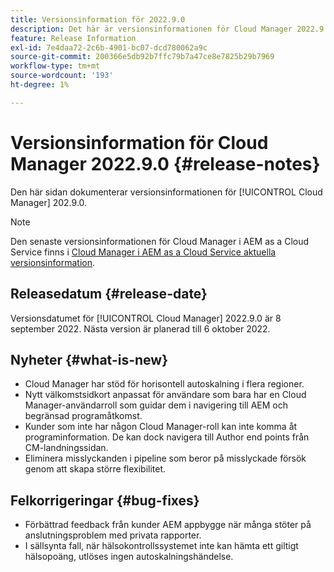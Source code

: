 ```yaml
---
title: Versionsinformation för 2022.9.0
description: Det här är versionsinformationen för Cloud Manager 2022.9.0.
feature: Release Information
exl-id: 7e4daa72-2c6b-4901-bc07-dcd780062a9c
source-git-commit: 200366e5db92b7ffc79b7a47ce8e7825b29b7969
workflow-type: tm+mt
source-wordcount: '193'
ht-degree: 1%

---
```


# Versionsinformation för Cloud Manager 2022.9.0 {#release-notes}

Den här sidan dokumenterar versionsinformationen för [!UICONTROL Cloud Manager] 202.9.0.

>[!NOTE]
>
>Den senaste versionsinformationen för Cloud Manager i AEM as a Cloud Service finns i [Cloud Manager i AEM as a Cloud Service aktuella versionsinformation](https://experienceleague.adobe.com/docs/experience-manager-cloud-service/content/implementing/using-cloud-manager/release-notes-cloud-manager/release-notes-cm-current.html).

## Releasedatum {#release-date}

Versionsdatumet för [!UICONTROL Cloud Manager] 2022.9.0 är 8 september 2022. Nästa version är planerad till 6 oktober 2022.

## Nyheter {#what-is-new}

* Cloud Manager har stöd för horisontell autoskalning i flera regioner.
* Nytt välkomstsidkort anpassat för användare som bara har en Cloud Manager-användarroll som guidar dem i navigering till AEM och begränsad programåtkomst.
* Kunder som inte har någon Cloud Manager-roll kan inte komma åt programinformation. De kan dock navigera till Author end points från CM-landningssidan.
* Eliminera misslyckanden i pipeline som beror på misslyckade försök genom att skapa större flexibilitet.

## Felkorrigeringar {#bug-fixes}

* Förbättrad feedback från kunder AEM appbygge när många stöter på anslutningsproblem med privata rapporter.
* I sällsynta fall, när hälsokontrollssystemet inte kan hämta ett giltigt hälsopoäng, utlöses ingen autoskalningshändelse.

